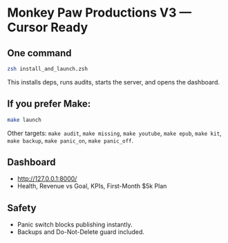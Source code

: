 # Monkey Paw Productions V3 — Cursor Ready

## One command
```bash
zsh install_and_launch.zsh
```
This installs deps, runs audits, starts the server, and opens the dashboard.

## If you prefer Make:
```bash
make launch
```
Other targets: `make audit`, `make missing`, `make youtube`, `make epub`, `make kit`, `make backup`, `make panic_on`, `make panic_off`.

## Dashboard
- http://127.0.0.1:8000/
- Health, Revenue vs Goal, KPIs, First-Month $5k Plan

## Safety
- Panic switch blocks publishing instantly.
- Backups and Do-Not-Delete guard included.
